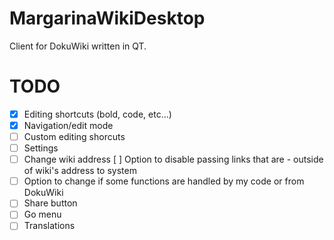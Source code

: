 # MargarinaWikiDesktop
Client for DokuWiki written in QT.

# TODO
 - [x] Editing shortcuts (bold, code, etc...)
 - [x] Navigation/edit mode
 - [ ] Custom editing shorcuts
 - [ ] Settings
 - [ ] Change wiki address
[ ] Option to disable passing links that are  - outside of wiki's address to system
 - [ ] Option to change if some functions are handled by my code or from DokuWiki
 - [ ] Share button
 - [ ] Go menu
 - [ ] Translations